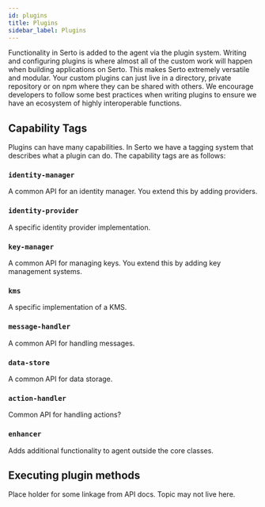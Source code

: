 ```yaml
---
id: plugins
title: Plugins
sidebar_label: Plugins
---
```


Functionality in Serto is added to the agent via the plugin system. Writing and configuring plugins is where almost all of the custom work will happen when building applications on Serto. This makes Serto extremely versatile and modular. Your custom plugins can just live in a directory, private repository or on npm where they can be shared with others. We encourage developers to follow some best practices when writing plugins to ensure we have an ecosystem of highly interoperable functions.

## Capability Tags

Plugins can have many capabilities. In Serto we have a tagging system that describes what a plugin can do. The capability tags are as follows:

### `identity-manager`

A common API for an identity manager. You extend this by adding providers.

### `identity-provider`

A specific identity provider implementation.

### `key-manager`

A common API for managing keys. You extend this by adding key management systems.

### `kms`

A specific implementation of a KMS.

### `message-handler`

A common API for handling messages.

### `data-store`

A common API for data storage.

### `action-handler`

Common API for handling actions?

### `enhancer`

Adds additional functionality to agent outside the core classes.

## Executing plugin methods

Place holder for some linkage from API docs. Topic may not live here.
